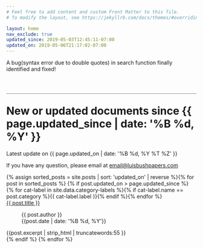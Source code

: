 ```yaml
---
# Feel free to add content and custom Front Matter to this file.
# To modify the layout, see https://jekyllrb.com/docs/themes/#overriding-theme-defaults

layout: home
nav_exclude: true
updated_since: 2019-05-03T12:45:11-07:00
updated_on: 2019-05-06T21:17:02-07:00
---
```

<p>A bug(syntax error due to double quotes) in search function finally identified and fixed!</p>
<h1 style="border-top: 1px solid grey; margin-top: 2em; padding-top: 1em;">New or updated documents since <strong>{{ page.updated_since | date: '%B %d, %Y' }}</strong></h1>
<p>Latest update on {{ page.updated_on | date: '%B %d, %Y %T %Z' }}
<p>If you have any question, please email at <a href="mailto:email@luisbushpapers.com">email@luisbushpapers.com</a></p>

<div class="article-container">
{% assign sorted_posts = site.posts | sort: 'updated_on' | reverse %}{% for post in sorted_posts %}
    {% if post.updated_on > page.updated_since %}
      <div class="article-list">
        <div class="article-category">{% for cat-label in site.data.category-labels %}{% if cat-label.name == post.category %}{{ cat-label.label }}{% endif %}{% endfor %}</div>
        <div class="article-summary">
          <a href="{{ post.url | prepend: site.baseurl }}">{{ post.title }}</a><br>
          <figure class="author-date">
            <div class="author">{{ post.author }}</div>
            <div class="publication-date"><time datetime="{{post.date | date: '%F'}}">{{post.date | date: '%B %d, %Y'}}</time></div>
          </figure>
          <div class="excerpt">{{post.excerpt | strip_html | truncatewords:55 }}</div>
        </div>
      </div>
    {% endif %}
  {% endfor %}
</div>
